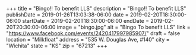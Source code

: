 +++
title = "Bingo!! To benefit LLS"
description = "Bingo!! To benefit LLS"
publishDate = 2019-01-26T13:03:38-06:00
date = 2019-02-20T18:30:00-06:00
startDate = 2019-02-20T18:30:00-06:00
endDate = 2019-02-20T20:30:00-06:00
image = "bingo.jpg"
alt = "Bingo To benefit LLS"
link = "https://www.facebook.com/events/2420417997985907/"
draft = false
location = "Milkfloat"
address = "535 W. Douglas Ave, #140"
city = "Wichita"
state = "KS"
zip = "67213"
+++
